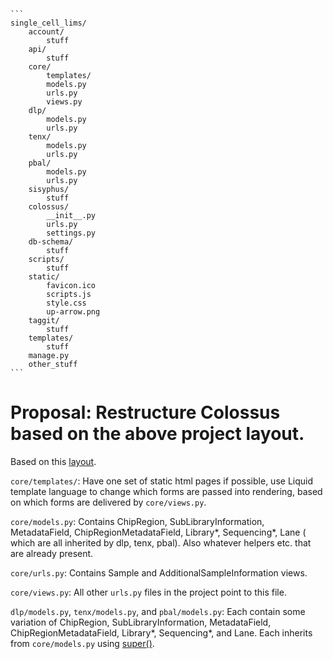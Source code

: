     ```
    single_cell_lims/
        account/
            stuff
        api/
            stuff
        core/
            templates/ 
            models.py 
            urls.py
            views.py
        dlp/
            models.py
            urls.py
        tenx/
            models.py
            urls.py
        pbal/
            models.py
            urls.py
        sisyphus/
            stuff
        colossus/
            __init__.py
            urls.py
            settings.py
        db-schema/
            stuff
        scripts/
            stuff
        static/
            favicon.ico
            scripts.js
            style.css
            up-arrow.png
        taggit/
            stuff
        templates/
            stuff
        manage.py
        other_stuff
    ```

# Proposal: Restructure Colossus based on the above project layout.
Based on this [layout](http://www.revsys.com/blog/2014/nov/21/recommended-django-project-layout/).

`core/templates/`: Have one set of static html pages if possible, use Liquid template language to change which forms are passed into rendering, based on which forms are delivered by `core/views.py`.

`core/models.py`: Contains ChipRegion, SubLibraryInformation, MetadataField, ChipRegionMetadataField, Library\*, Sequencing\*, Lane ( which are all inherited by dlp, tenx, pbal). Also whatever helpers etc. that are already present.

`core/urls.py`: Contains Sample and AdditionalSampleInformation views.

`core/views.py`: All other `urls.py` files in the project point to this file.


`dlp/models.py`, `tenx/models.py`, and `pbal/models.py`: Each contain some variation of ChipRegion, SubLibraryInformation, MetadataField, ChipRegionMetadataField, Library\*, Sequencing\*, and Lane. Each inherits from `core/models.py` using [super()](https://docs.python.org/2/library/functions.html#super).